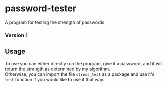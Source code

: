 # password-tester
A program for testing the strength of passwords.

### Version 1

## Usage
To use you can either directly run the program, give it a password, and it will return the strength
as determined by my algorithm.  
Otherwise, you can import the file `stress_test` as a package and use it's `test` function
if you would like to use it that way.